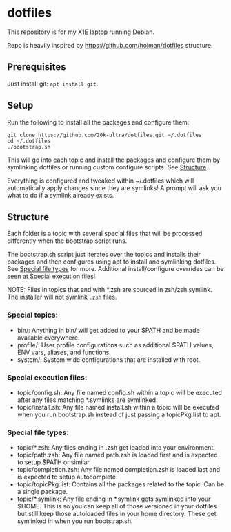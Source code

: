 # dotfiles

This repository is for my X1E laptop running Debian. 

Repo is heavily inspired by https://github.com/holman/dotfiles structure. 

## Prerequisites

Just install git: `apt install git`.

## Setup

Run the following to install all the packages and configure them:
 
```
git clone https://github.com/20k-ultra/dotfiles.git ~/.dotfiles
cd ~/.dotfiles
./bootstrap.sh
```

This will go into each topic and install the packages and configure them by symlinking dotfiles or running custom configure scripts. See [Structure](#structure). 

Everything is configured and tweaked within ~/.dotfiles which will automatically apply changes since they are symlinks! A prompt will ask you what to do if a symlink already exists.

## Structure

Each folder is a topic with several special files that will be processed differently when the bootstrap script runs.

The bootstrap.sh script just iterates over the topics and installs their packages and then configures using apt to install and symlinking dotfiles. See [Special file types](#special-file-types) for more. Additional install/configure overrides can be seen at [Special execution files](#special-execution-files)!

NOTE: Files in topics that end with *.zsh are sourced in zsh/zsh.symlink. The installer will not symlink `.zsh` files.

### Special topics:

 - bin/: Anything in bin/ will get added to your $PATH and be made available everywhere.
 - profile/: User profile configurations such as additional $PATH values, ENV vars, aliases, and functions.
 - system/: System wide configurations that are installed with root. 

### Special execution files:

 - topic/config.sh: Any file named config.sh within a topic will be executed after any files matching *.symlinks are symlinked.
 - topic/install.sh: Any file named install.sh within a topic will be executed when you run bootstrap.sh instead of just passing a topicPkg.list to apt.
 
### Special file types:

 - topic/*.zsh: Any files ending in .zsh get loaded into your environment.
 - topic/path.zsh: Any file named path.zsh is loaded first and is expected to setup $PATH or similar.
 - topic/completion.zsh: Any file named completion.zsh is loaded last and is expected to setup autocomplete.
 - topic/topicPkg.list: Contains all the packages related to the topic. Can be a single package.
 - topic/*.symlink: Any file ending in *.symlink gets symlinked into your $HOME. This is so you can keep all of those versioned in your dotfiles but still keep those autoloaded files in your home directory. These get symlinked in when you run bootstrap.sh.

